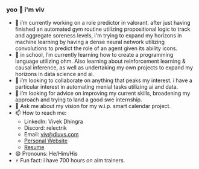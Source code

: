 ### yoo 👋 i'm viv

- 🔭 i’m currently working on a role predictor in valorant. after just having finished an automated gym routine utilizing propositional logic to track and aggregate soreness levels, i'm trying to expand my horizons in machine learning by having a dense neural network utilizing convolutions to predict the role of an agent given its ability icons.
- 🌱 in school, I’m currently learning how to create a programming language utilizing ohm. Also learning about reinforcement learning & causal inference, as well as undertaking my own projects to expand my horizons in data science and ai. 
- 👯 i’m looking to collaborate on anything that peaks my interest. i have a particular interest in automating menial tasks utilizing ai and data.
- 🤔 i’m looking for advice on improving my current skills, broadening my approach and trying to land a good swe internship.
- 💬 Ask me about my vision for my w.i.p. smart calendar project.
- 📫 How to reach me:
  - LinkedIn: Vivek Dhingra
  - Discord: relectrik
  - Email: viv@dluvs.com
  - [Personal Website](https://relectrik.github.io)
  - [Resume](https://drive.google.com/file/d/1HE8s5B3vmrUI6s-0uu6LWuPdeRSmx5zL/view)
- 😄 Pronouns: He/Him/His
- ⚡ Fun fact: i have 700 hours on aim trainers.
